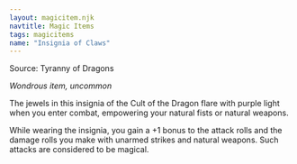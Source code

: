 ```yaml
---
layout: magicitem.njk
navtitle: Magic Items
tags: magicitems
name: "Insignia of Claws"
---
```

Source: Tyranny of Dragons

_Wondrous item, uncommon_

The jewels in this insignia of the Cult of the Dragon flare with purple light when you enter combat, empowering your natural fists or natural weapons.

While wearing the insignia, you gain a +1 bonus to the attack rolls and the damage rolls you make with unarmed strikes and natural weapons. Such attacks are considered to be magical.